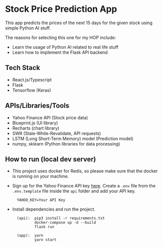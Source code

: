 # Stock Price Prediction App

This app predicts the prices of the next 15 days for the given stock using simple Python AI stuff.

The reasons for selecting this one for my HOP include:

- Learn the usage of Python AI related to real life stuff
- Learn how to implement the Flask API backend

## Tech Stack

- React.js/Typescript
- Flask
- Tensorflow (Keras)

## APIs/Libraries/Tools

- Yahoo Finance API (Stock price data)
- Blueprint.js (UI library)
- Recharts (chart library)
- SWR (Stale-While-Revalidate, API requests)
- LSTM (Long Short-Term Memory) model (Prediction model)
- numpy, sklearn (Python libraries for data processing)

## How to run (local dev server)

- This project uses docker for Redis, so please make sure that the docker is running on your machine.

- Sign up for the Yahoo Finance API key [here](https://www.yahoofinanceapi.com/).
  Create a `.env` file from the `.env.template` file inside the `api` folder and add your API key.

        YAHOO_KEY=Your API Key

- Install dependencies and run the project.

        (api):  pip3 install -r requirements.txt
                docker-compose up -d --build
                flask run

        (app):  yarn
                yarn start
